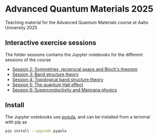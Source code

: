 # Advanced Quantum Materials 2025
Teaching material for the Advanced Quantum Materials course at Aalto University 2025

## Interactive exercise sessions
The folder sessions contains the Jupyter notebooks for the different sessions of the course
- [Session 2: Symmetries, reciprocal space and Bloch's theorem](https://github.com/joselado/Advanced_Quantum_Materials_2025/blob/main/jupyter-notebooks/session2.ipynb)
- [Session 3: Band structure theory](https://github.com/joselado/Advanced_Quantum_Materials_2025/blob/main/jupyter-notebooks/session3.ipynb)
- [Session 4: Topological band structure theory](https://github.com/joselado/Advanced_Quantum_Materials_2025/blob/main/jupyter-notebooks/session4.ipynb)
- [Session 5: The quantum Hall effect](https://github.com/joselado/Advanced_Quantum_Materials_2025/blob/main/jupyter-notebooks/session5.ipynb)
- [Session 6: Superconductivity and Majorana physics](https://github.com/joselado/Advanced_Quantum_Materials_2025/blob/main/jupyter-notebooks/session6.ipynb)

## Install
The Jupyter notebooks use [pyqula](https://github.com/joselado/pyqula), and can be installed from a terminal with pip as

```bash
pip install --upgrade pyqula
```

